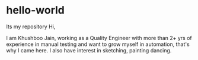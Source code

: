 # hello-world
Its my repository 
Hi,

I am Khushboo Jain, working as a Quality Engineer with more than 2+ yrs of experience in manual testing and want to grow myself in automation, that's why I came here.
I also have interest in sketching, painting dancing.
